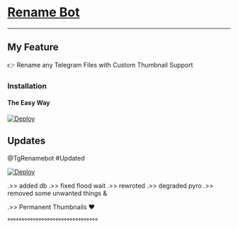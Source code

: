 # [Rename Bot](https://telegram.dog/i_renamebot)
---

## My Feature

👉 Rename any Telegram Files with Custom Thumbnail Support

### Installation

#### The Easy Way

[![Deploy](https://www.herokucdn.com/deploy/button.svg)](https://www.heroku.com/deploy?template=https://github.com/TgRenameBot/TgRenameBot-Using-v4)



## Updates

@TgRenamebot #Updated

[![Deploy](https://www.herokucdn.com/deploy/button.svg)](https://www.heroku.com/deploy?template=https://github.com/b0tTest/TG-v4.1)



.>> added db
.>> fixed flood wait
.>> rewroted
.>> degraded pyro
.>> removed some unwanted things
&

.>> Permanent Thumbnails ❤️


°°°°°°°°°°°°°°°°°°°°°°°°°°°°°°°°
